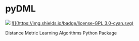# pyDML

[![](https://img.shields.io/badge/language-Python-green.svg)](https://www.python.org/)
[![](https://img.shields.io/badge/license-GPL 3.0-cyan.svg)](https://www.python.org/)

Distance Metric Learning Algorithms Python Package
